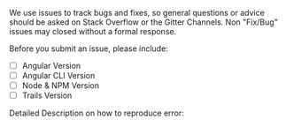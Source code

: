 We use issues to track bugs and fixes, so general questions or advice should be asked on Stack Overflow or the Gitter Channels. Non "Fix/Bug" issues may closed without a formal response. 

Before you submit an issue, please include:

- [ ] Angular Version
- [ ] Angular CLI Version
- [ ] Node & NPM Version
- [ ] Trails Version

Detailed Description on how to reproduce error:
